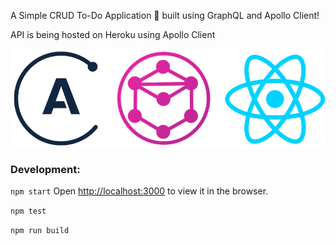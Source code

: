 A Simple CRUD To-Do Application 📝 built using GraphQL and Apollo Client!

API is being hosted on Heroku using Apollo Client

![Screenshot](apollo.png)


### Development:
`npm start`
Open [http://localhost:3000](http://localhost:3000) to view it in the browser.

`npm test`

`npm run build`
